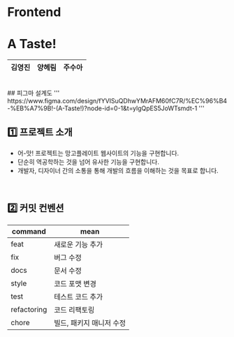 # Frontend
# A Taste!

|김영진|양헤림|주수아|
|:------:|:---:|:------:|


<br>
## 피그마 설계도
'''
https://www.figma.com/design/fYVISuQDhwYMrAFM60fC7R/%EC%96%B4-%EB%A7%9B!-(A-Taste!)?node-id=0-1&t=ylgQpES5JoWTsmdt-1
'''

## 1️⃣ 프로젝트 소개
- 어-맛! 프로젝트는 망고플레이트 웹사이트의 기능을 구현합니다.
- 단순히 역공학하는 것을 넘어 유사한 기능을 구현합니다.
- 개발자, 디자이너 간의 소통을 통해 개발의 흐름을 이해하는 것을 목표로 합니다.



<br>


## 2️⃣ 커밋 컨벤션
| command | mean |
| --- | --- |
| feat | 새로운 기능 추가 |
| fix | 버그 수정 |
| docs | 문서 수정 |
| style | 코드 포맷 변경 |
| test | 테스트 코드 추가 |
| refactoring | 코드 리팩토링 |
| chore | 빌드, 패키지 매니저 수정 |

<br>




